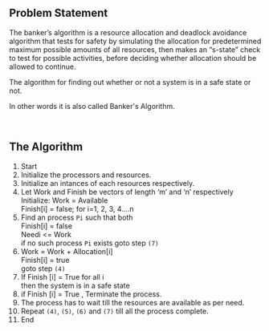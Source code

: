 ## Problem Statement
<p>The banker’s algorithm is a resource allocation and deadlock avoidance algorithm that tests for safety by simulating the allocation for predetermined maximum possible amounts of all resources, then makes an “s-state” check to test for possible activities, before deciding whether allocation should be allowed to continue.</p>

<p>The algorithm for finding out whether or not a system is in a safe state or not.</p>
<p>In other words it is also called Banker's Algorithm.</p>

<br>

## The Algorithm

1. Start
2. Initialize the processors and resources.
3. Initialize an intances of each resources respectively.
4. Let Work and Finish be vectors of length ‘m’ and ‘n’ respectively <br>
        Initialize: Work = Available <br>
        Finish[i] = false; for i=1, 2, 3, 4….n
5. Find an process `Pi` such that both <br>
        Finish[i] = false <br>
        Needi <= Work <br>
   if no such process `Pi` exists goto step `(7)`
6. Work = Work + Allocation[i] <br>
        Finish[i] = true <br>
        goto step `(4)`
7. If Finish [i] = True for all i <br>
        then the system is in a safe state 
8. if Finish [i] = True , Terminate the process.
8. The process has to wait till the resources are available as per need.
9. Repeat `(4)`, `(5)`, `(6)` and `(7)` till all the process complete.
8. End